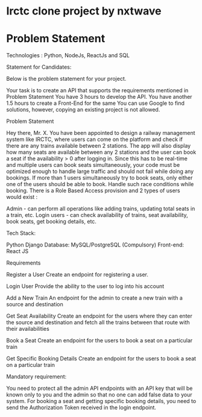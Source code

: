 # Irctc clone project by nxtwave 


# Problem Statement

Technologies : Python, NodeJs, ReactJs and SQL

Statement for Candidates:

Below is the problem statement for your project.

Your task is to create an API that supports the requirements mentioned in Problem Statement
You have 3 hours to develop the API.
You have another 1.5 hours to create a Front-End for the same
You can use Google to find solutions, however, copying an existing project is not allowed.

Problem Statement

Hey there, Mr. X. You have been appointed to design a railway management system like IRCTC, where users can come on the platform and check if there are any trains available between 2 stations.
The app will also display how many seats are available between any 2 stations and the user can book a seat if the availability > 0 after logging in. Since this has to be real-time and multiple users can book seats simultaneously, your code must be optimized enough to handle large traffic and should not fail while doing any bookings.
If more than 1 users simultaneously try to book seats, only either one of the users should be able to book. Handle such race conditions while booking.
There is a Role Based Access provision and 2 types of users would exist :

Admin - can perform all operations like adding trains, updating total seats in a train, etc.
Login users - can check availability of trains, seat availability, book seats, get booking details, etc.

Tech Stack:

Python Django
Database: MySQL/PostgreSQL (Compulsory)
Front-end: React JS

Requirements

Register a User
Create an endpoint for registering a user.

Login User
Provide the ability to the user to log into his account


Add a New Train
An endpoint for the admin to create a new train with a source and destination

Get Seat Availability
Create an endpoint for the users where they can enter the source and destination and fetch all the trains between that route with their availabilities

Book a Seat
Create an endpoint for the users to book a seat on a particular train

Get Specific Booking Details
Create an endpoint for the users to book a seat on a particular train


Mandatory requirement:

You need to protect all the admin API endpoints with an API key that will be known only to you and the admin so that no one can add false data to your system.
For booking a seat and getting specific booking details, you need to send the Authorization Token received in the login endpoint.


